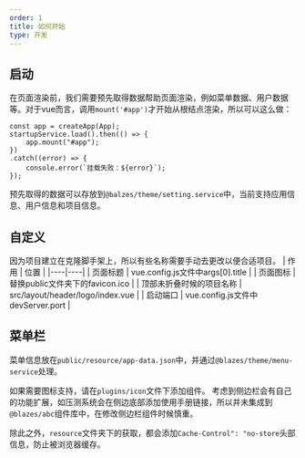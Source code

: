 ```yaml
---
order: 1
title: 如何开始
type: 开发
---
```


## 启动

在页面渲染前，我们需要预先取得数据帮助页面渲染，例如菜单数据、用户数据等。对于vue而言，调用`mount('#app')`才开始从根结点渲染，所以可以这么做：
```
const app = createApp(App);
startupService.load().then(() => {
	app.mount("#app");
})
.catch((error) => {
	console.error(`挂载失败：${error}`);
});
```
预先取得的数据可以存放到`@balzes/theme/setting.service`中，当前支持应用信息、用户信息和项目信息。

## 自定义

因为项目建立在克隆脚手架上，所以有些名称需要手动去更改以便合适项目。
| 作用 | 位置 |
|----|----|
| 页面标题 | vue.config.js文件中args[0].title |
| 页面图标 | 替换public文件夹下的favicon.ico |
| 顶部未折叠时候的项目名称 | src/layout/header/logo/index.vue |
| 启动端口 | vue.config.js文件中devServer.port |

## 菜单栏

菜单信息放在`public/resource/app-data.json`中，并通过`@blazes/theme/menu-service`处理。

如果需要图标支持，请在`plugins/icon`文件下添加组件。
考虑到侧边栏会有自己的功能扩展，如压测系统会在侧边底部添加使用手册链接，所以并未集成到`@blazes/abc`组件库中，在修改侧边栏组件时候慎重。

除此之外，`resource`文件夹下的获取，都会添加`Cache-Control": "no-store`头部信息，防止被浏览器缓存。